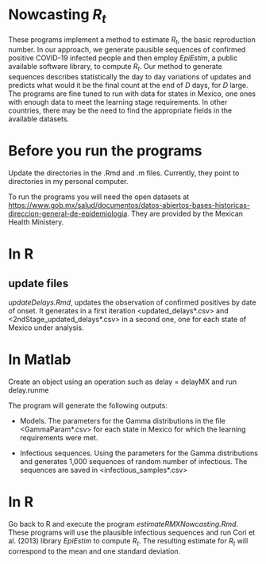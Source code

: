 # Nowcasting *R<sub>t</sub>*

These programs implement a method to estimate *R<sub>t</sub>*, the basic reproduction number. In our approach, we generate pausible sequences of confirmed positive COVID-19 infected people and then employ *EpiEstim*, a public available software library, to compute *R<sub>t</sub>*. 
Our method to generate sequences describes statistically the day to day variations of updates and predicts what would it be the 
final count at the end of *D* days, for *D* large.  The programs are fine tuned to run with data for states in Mexico, one ones with enough data to meet the learning stage requirements. In other countries, there may be the need to find the appropriate fields in the available datasets.


# Before you run the programs
Update the directories in the .Rmd and .m files. Currently, they point to directories in my personal computer.

To run the programs you will need the open datasets at https://www.gob.mx/salud/documentos/datos-abiertos-bases-historicas-direccion-general-de-epidemiologia. They are provided by the Mexican Health Ministery.

# In R
## update files
*updateDelays.Rmd*, updates the observation of confirmed positives by date of onset.
It generates in a first iteration <updated_delays*.csv> and <2ndStage_updated_delays*.csv> in a second one, one for each state of Mexico under analysis. 

# In Matlab

Create an object using an operation such as delay = delayMX and run delay.runme

The program will generate the following outputs:

* Models. The parameters for the Gamma distributions
in the file <GammaParam*.csv> for each state in Mexico for which the learning requirements were met.


* Infectious sequences. 
Using the parameters for the Gamma distributions and generates 1,000 sequences of random number of infectious. The sequences are saved in <infectious_samples*.csv>

# In R
Go back to R and execute the program *estimateRMXNowcasting.Rmd*. These programs will use the plausible infectious sequences and run Cori et al. (2013) library  *EpiEstim*  to compute *R<sub>t</sub>*. The resulting estimate for *R<sub>t</sub>* will correspond to the mean and one standard deviation.

